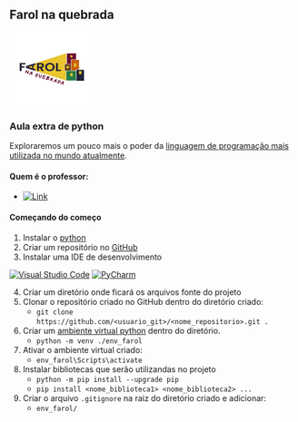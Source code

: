 ## Farol na quebrada 
<img src="img/logo_farol_na_quebrada.jpg" style="width:150px; height:130px">

### Aula extra de python 
Exploraremos um pouco mais o poder da [linguagem de programação mais utilizada no mundo atualmente](https://spectrum.ieee.org/top-programming-languages-2024).

#### Quem é o professor:

- [![Link](https://img.shields.io/badge/GITHUB%20PAGE-Halisson%20Gomides-D3D33?style=flat&logo=github&logoColor=black)](https://halisson-gomides.github.io/)

#### Começando do começo
1. Instalar o [python](http://python.org)
2. Criar um repositório no [GitHub](https://github.com/)
3. Instalar uma IDE de desenvolvimento 

[![Visual Studio Code](https://img.shields.io/badge/Visual%20Studio%20Code-0078d7.svg?style=for-the-badge&logo=visual-studio-code&logoColor=white)](https://code.visualstudio.com/Download) [![PyCharm](https://img.shields.io/badge/pycharm-143?style=for-the-badge&logo=pycharm&logoColor=black&color=black&labelColor=green)](https://www.jetbrains.com/pt-br/pycharm/download/?section=windows)

4. Criar um diretório onde ficará os arquivos fonte do projeto
5. Clonar o repositório criado no GitHub dentro do diretório criado: 
    - `git clone https://github.com/<usuario_git>/<nome_repositorio>.git .`
6. Criar um [ambiente virtual python](https://docs.python.org/pt-br/3/library/venv.html) dentro do diretório.
    - `python -m venv ./env_farol`
7. Ativar o ambiente virtual criado:
    - `env_farol\Scripts\activate`
8. Instalar bibliotecas que serão utilizandas no projeto
    - `python -m pip install --upgrade pip`
    - `pip install <nome_biblioteca1> <nome_biblioteca2> ...`
9. Criar o arquivo `.gitignore` na raiz do diretório criado e adicionar:
    - `env_farol/`